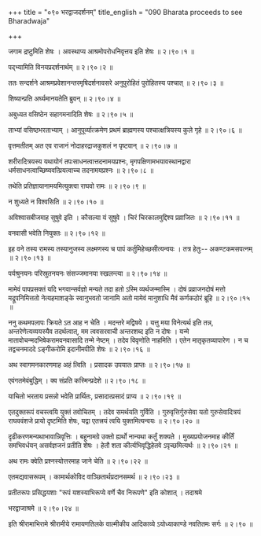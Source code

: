 +++
title = "०९० भरद्वाजदर्शनम्"
title_english = "090 Bharata proceeds to see Bharadwaja"

+++


जगाम द्रष्टुमिति शेषः । अवस्थाप्य आश्रमोपरोधनिवृत्तय इति शेषः  ॥ 
२।९०।१ ॥   

  

पद्भ्यामिति विनयप्रदर्शनार्थम्  ॥  २।९०।२  ॥   

  

ततः सन्दर्शने आश्रमप्रवेशानन्तरमृषिदर्शनावसरे अनुपुरोहितं पुरोहितस्य
पश्चात्  ॥  २।९०।३  ॥   

  

शिष्यान्प्रति अर्घ्यमानयतेति ब्रुवन्  ॥  २।९०।४  ॥   

  

अबुध्यत वसिष्ठेन सहागमनादिति शेषः  ॥  २।९०।५  ॥   

  

ताभ्यां वसिष्ठभरताभ्याम् । आनुपूर्व्यात्क्रमेण प्रथमं ब्राह्मणस्य
पश्चात्क्षत्रियस्य कुले गृहे  ॥  २।९०।६  ॥   

  

वृत्तमतीतम् अत एव राजानं नोदाहरद्राजकुशलं न पृष्टवान्  ॥  २।९०।७  ॥   

  

शरीरादित्रयस्य यथायोगं तपःसाधनत्वात्तदनामयप्रश्नः,
मृगपक्षिणामभयावस्थानद्वारा धर्मसाधनत्वाच्छिष्यवत्प्रियत्वाच्च
तदनामयप्रश्नः  ॥  २।९०।८  ॥   

  

तथेति प्रतिज्ञायानामयमित्युक्त्वा राघवो रामः  ॥  २।९०।९  ॥   

  

न शुध्यते न विश्वसिति  ॥  २।९०।१०  ॥   

  

अविश्वासबीजमाह सुषुवे इति । कौसल्या यं सुषुवे । चिरं चिरकालमुद्दिश्य
प्रव्राजितः  ॥  २।९०।११  ॥   

  

वनवासी भवेति नियुक्तः  ॥  २।९०।१२  ॥   

  

इह वने तस्य रामस्य तस्यानुजस्य लक्ष्मणस्य च पापं कर्तुमिहेच्छसीत्यन्वयः
। तत्र हेतुः-- अकण्टकमसपत्नम्  ॥  २।९०।१३  ॥   

  

पर्यश्रुनयनः परिस्रुतनयनः संसज्जमानया स्खलन्त्या  ॥  २।९०।१४  ॥   

  

मामेवं पापप्रसक्तं यदि भगवान्सर्वज्ञो मन्यते तदा हतो ऽस्मि
व्यर्थजन्मास्मि । दोषं प्रव्राजनदोषं मत्तो मद्रूपनिमित्ततो नेत्यहमाशङ्के
स्वानुभवतो जानामि अतो मामेवं मानुशाधि मैवं कर्णकठोरं ब्रूहि  ॥  २।९०।१५
 ॥   

  

ननु कथमपलापः क्रियते ऽत आह न चेति । मदन्तरे मद्विषये । यत्तु मया
विनेत्यर्थ इति तन्न, अन्तरेणेत्यव्ययस्यैव तदर्थत्वात्, मम त्ववसरवाची
अन्तरशब्द इति न दोषः । यन्मे मातावोचन्मदभिषेकरामवनवासादि तन्मे नेष्टम् ।
तदेव विवृणोति नाहमिति । एतेन मातृकृतव्यापारेण । न च तद्वचनमाददे
ऽङ्गीकरोमि इदानीमपीति शेषः  ॥  २।९०।१६  ॥   

  

अथ स्वागमनकारणमाह अहं त्विति । प्रसादक उपयातः प्राप्तः  ॥  २।९०।१७ ॥   

  

एवंगतमेवंबुद्धिम् । क्व संप्रति कस्मिन्प्रदेशे  ॥  २।९०।१८  ॥   

  

याचितो भरताय प्रसन्नो भवेति प्रार्थितः, प्रसादात्प्रसादं प्राप्य  ॥ 
२।९०।१९  ॥   

  

एतदुक्तरूपं वचस्त्वयि युक्तं तवोचितम् । तदेव समर्थयति गुर्विति ।
गुरुवृत्तिर्गुरुसेवा यतो गुरुसेवादित्रयं राघववंशजे प्रायो दृष्टमिति
शेषः, यद्वा एतत्त्रयं त्वयि युक्तमित्यन्वयः  ॥  २।९०।२०  ॥   

  

दृढीकरणमन्यथाभावान्निवृत्तिः । बहूनामग्रे उक्तो ह्यर्थो नान्यथा कर्तुं
शक्यते । मुख्यप्रयोजनमाह कीर्तिं समभिवर्धयन् असर्वज्ञजनं प्रतीति शेषः ।
हेतौ शता कीर्त्यभिवृद्धिहेतवे ऽपृच्छमित्यर्थः  ॥  २।९०।२१  ॥   

  

अथ रामः क्वेति प्रश्नस्योत्तरमाह जाने चेति  ॥  २।९०।२२  ॥   

  

एतमद्यवासरूपम् । कामार्थकोविद वाञ्छितार्थप्रदानसमर्थ  ॥  २।९०।२३  ॥   

  

प्रतीतरूपः प्रसिद्धयशाः "रूपं यशस्याभिरूप्ये वर्णे चैव निरूपणे" इति
कोशात् । तदाश्रमे  

भरद्वाजाश्रमे  ॥  २।९०।२४  ॥   

  

इति श्रीरामाभिरामे श्रीरामीये रामायणतिलके वाल्मीकीय आदिकाव्ये
ऽयोध्याकाण्डे नवतितमः सर्गः  ॥  २।९०  ॥   

  

  


